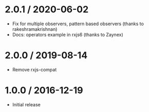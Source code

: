 # 2.0.1 / 2020-06-02

- Fix for multiple observers, pattern based observers (thanks to rakeshramakrishnan)
- Docs: operators example in rxjs6 (thanks to Zaynex)

# 2.0.0 / 2019-08-14

- Remove rxjs-compat

# 1.0.0 / 2016-12-19

- Initial release
